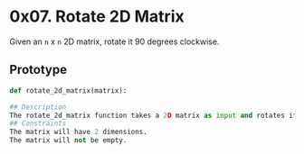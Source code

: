# 0x07. Rotate 2D Matrix

Given an `n` x `n` 2D matrix, rotate it 90 degrees clockwise.

## Prototype

```python
def rotate_2d_matrix(matrix):

## Description
The rotate_2d_matrix function takes a 2D matrix as input and rotates it 90 degrees clockwise. The matrix is edited in-place, meaning the original matrix is modified. The function does not return anything.
## Constraints
The matrix will have 2 dimensions.
The matrix will not be empty.
